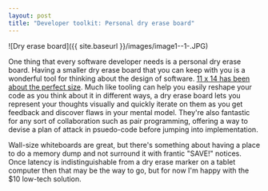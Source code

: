 ```yaml
---
layout: post
title: "Developer toolkit: Personal dry erase board"
---
```


![Dry erase board]({{ site.baseurl }}/images/image1--1-.JPG)

One thing that every software developer needs is a personal dry erase board. Having a smaller dry erase board that you can keep with you is a wonderful tool for thinking about the design of software. [11 x 14 has been about the perfect size](http://amzn.com/B00D7NYF62). Much like tooling can help you easily reshape your code as you think about it in different ways, a dry erase board lets you represent your thoughts visually and quickly iterate on them as you get feedback and discover flaws in your mental model. They're also fantastic for any sort of collaboration such as pair programming, offering a way to devise a plan of attack in psuedo-code before jumping into implementation. 

Wall-size whiteboards are great, but there's something about having a place to do a memory dump and not surround it with frantic "SAVE!" notices. Once latency is indistinguishable from a dry erase marker on a tablet computer then that may be the way to go, but for now I'm happy with the $10 low-tech solution.
